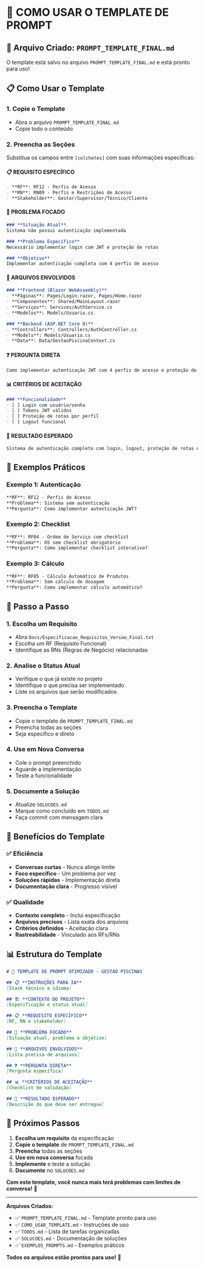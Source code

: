 # 📝 COMO USAR O TEMPLATE DE PROMPT

## 🎯 **Arquivo Criado: `PROMPT_TEMPLATE_FINAL.md`**

O template está salvo no arquivo `PROMPT_TEMPLATE_FINAL.md` e está pronto para uso!

## 📋 **Como Usar o Template**

### **1. Copie o Template**
- Abra o arquivo `PROMPT_TEMPLATE_FINAL.md`
- Copie todo o conteúdo

### **2. Preencha as Seções**
Substitua os campos entre `[colchetes]` com suas informações específicas:

#### **📋 REQUISITO ESPECÍFICO**
```markdown
- **RF**: RF12 - Perfis de Acesso
- **RN**: RN09 - Perfis e Restrições de Acesso
- **Stakeholder**: Gestor/Supervisor/Técnico/Cliente
```

#### **🎯 PROBLEMA FOCADO**
```markdown
### **Situação Atual**
Sistema não possui autenticação implementada

### **Problema Específico**
Necessário implementar login com JWT e proteção de rotas

### **Objetivo**
Implementar autenticação completa com 4 perfis de acesso
```

#### **📁 ARQUIVOS ENVOLVIDOS**
```markdown
### **Frontend (Blazor WebAssembly)**
- **Páginas**: Pages/Login.razor, Pages/Home.razor
- **Componentes**: Shared/MainLayout.razor
- **Serviços**: Services/AuthService.cs
- **Modelos**: Models/Usuario.cs

### **Backend (ASP.NET Core 8)**
- **Controllers**: Controllers/AuthController.cs
- **Models**: Models/Usuario.cs
- **Data**: Data/GestaoPiscinaContext.cs
```

#### **❓ PERGUNTA DIRETA**
```markdown
Como implementar autenticação JWT com 4 perfis de acesso e proteção de rotas no Blazor WebAssembly?
```

#### **📊 CRITÉRIOS DE ACEITAÇÃO**
```markdown
### **Funcionalidade**
- [ ] Login com usuário/senha
- [ ] Tokens JWT válidos
- [ ] Proteção de rotas por perfil
- [ ] Logout funcional
```

#### **🎯 RESULTADO ESPERADO**
```markdown
Sistema de autenticação completo com login, logout, proteção de rotas e 4 perfis de acesso funcionais.
```

## 🚀 **Exemplos Práticos**

### **Exemplo 1: Autenticação**
```markdown
**RF**: RF12 - Perfis de Acesso
**Problema**: Sistema sem autenticação
**Pergunta**: Como implementar autenticação JWT?
```

### **Exemplo 2: Checklist**
```markdown
**RF**: RF04 - Ordem de Serviço com checklist
**Problema**: OS sem checklist obrigatório
**Pergunta**: Como implementar checklist interativo?
```

### **Exemplo 3: Cálculo**
```markdown
**RF**: RF05 - Cálculo Automático de Produtos
**Problema**: Sem cálculo de dosagem
**Pergunta**: Como implementar cálculo automático?
```

## 📝 **Passo a Passo**

### **1. Escolha um Requisito**
- Abra `Docs/Especificacao_Requisitos_Versao_Final.txt`
- Escolha um RF (Requisito Funcional)
- Identifique as RNs (Regras de Negócio) relacionadas

### **2. Analise o Status Atual**
- Verifique o que já existe no projeto
- Identifique o que precisa ser implementado
- Liste os arquivos que serão modificados

### **3. Preencha o Template**
- Copie o template de `PROMPT_TEMPLATE_FINAL.md`
- Preencha todas as seções
- Seja específico e direto

### **4. Use em Nova Conversa**
- Cole o prompt preenchido
- Aguarde a implementação
- Teste a funcionalidade

### **5. Documente a Solução**
- Atualize `SOLUCOES.md`
- Marque como concluído em `TODOS.md`
- Faça commit com mensagem clara

## 🎯 **Benefícios do Template**

### ✅ **Eficiência**
- **Conversas curtas** - Nunca atinge limite
- **Foco específico** - Um problema por vez
- **Soluções rápidas** - Implementação direta
- **Documentação clara** - Progresso visível

### ✅ **Qualidade**
- **Contexto completo** - Inclui especificação
- **Arquivos precisos** - Lista exata dos arquivos
- **Critérios definidos** - Aceitação clara
- **Rastreabilidade** - Vinculado aos RFs/RNs

## 📊 **Estrutura do Template**

```markdown
# 🎯 TEMPLATE DE PROMPT OTIMIZADO - GESTÃO PISCINAS

## 📋 **INSTRUÇÕES PARA IA**
[Stack técnico e idioma]

## 🏗️ **CONTEXTO DO PROJETO**
[Especificação e status atual]

## 📋 **REQUISITO ESPECÍFICO**
[RF, RN e stakeholder]

## 🎯 **PROBLEMA FOCADO**
[Situação atual, problema e objetivo]

## 📁 **ARQUIVOS ENVOLVIDOS**
[Lista precisa de arquivos]

## ❓ **PERGUNTA DIRETA**
[Pergunta específica]

## 📊 **CRITÉRIOS DE ACEITAÇÃO**
[Checklist de validação]

## 🎯 **RESULTADO ESPERADO**
[Descrição do que deve ser entregue]
```

## 🚀 **Próximos Passos**

1. **Escolha um requisito** da especificação
2. **Copie o template** de `PROMPT_TEMPLATE_FINAL.md`
3. **Preencha** todas as seções
4. **Use em nova conversa** focada
5. **Implemente** e teste a solução
6. **Documente** no `SOLUCOES.md`

**Com este template, você nunca mais terá problemas com limites de conversa!** 🎯

---

**Arquivos Criados:**
- ✅ `PROMPT_TEMPLATE_FINAL.md` - Template pronto para uso
- ✅ `COMO_USAR_TEMPLATE.md` - Instruções de uso
- ✅ `TODOS.md` - Lista de tarefas organizadas
- ✅ `SOLUCOES.md` - Documentação de soluções
- ✅ `EXEMPLOS_PROMPTS.md` - Exemplos práticos

**Todos os arquivos estão prontos para uso!** 🚀 